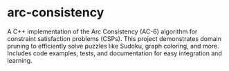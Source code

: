 # arc-consistency
A C++ implementation of the Arc Consistency (AC-6) algorithm for constraint satisfaction problems (CSPs). This project demonstrates domain pruning to efficiently solve puzzles like Sudoku, graph coloring, and more. Includes code examples, tests, and documentation for easy integration and learning.
